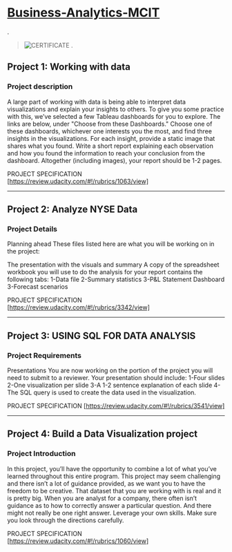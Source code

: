 # [Business-Analytics-MCIT]( https://confirm.udacity.com/C4CVFPTT ) 
. 
> ![CERTIFICATE](https://user-images.githubusercontent.com/119724534/213337678-d8a509a5-809a-4a50-bf57-820498b29c24.jpg)
.

## Project 1: Working with data

   ### Project description
   
A large part of working with data is being able to interpret data visualizations and explain your insights to others. To give you some practice with this, we’ve selected a few Tableau dashboards for you to explore. The links are below, under "Choose from these Dashboards." Choose one of these dashboards, whichever one interests you the most, and find three insights in the visualizations. For each insight, provide a static image that shares what you found. Write a short report explaining each observation and how you found the information to reach your conclusion from the dashboard. Altogether (including images), your report should be 1-2 pages.

  PROJECT SPECIFICATION  [https://review.udacity.com/#!/rubrics/1063/view] 
 
---------------------------------------------------------------------------------------

 ## Project 2: Analyze NYSE Data

   ### Project Details

Planning ahead
These files listed here are what you will be working on in the project:

The presentation with the visuals and summary
A copy of the spreadsheet workbook you will use to do the analysis for your report contains the following tabs:
  1-Data file
  2-Summary statistics
  3-P&L Statement Dashboard
  3-Forecast scenarios
  
  PROJECT SPECIFICATION  [https://review.udacity.com/#!/rubrics/3342/view]  
 
 ---------------------------------------------------------------------------------------
 
  ## Project 3: USING SQL FOR DATA ANALYSIS
  
   ### Project Requirements
Presentations
You are now working on the portion of the project you will need to submit to a reviewer.
Your presentation should include:
  1-Four slides
  2-One visualization per slide
  3-A 1-2 sentence explanation of each slide
  4-The SQL query is used to create the data used in the visualization.
  
  PROJECT SPECIFICATION  [https://review.udacity.com/#!/rubrics/3541/view]
  
---------------------------------------------------------------------------------------

 ## Project 4: Build a Data Visualization project
 
   ### Project Introduction
In this project, you’ll have the opportunity to combine a lot of what you’ve learned throughout this entire program. This project may seem challenging and there isn’t a lot of guidance provided, as we want you to have the freedom to be creative. That dataset that you are working with is real and it is pretty big. When you are analyst for a company, there often isn’t guidance as to how to correctly answer a particular question. And there might not really be one right answer. Leverage your own skills. Make sure you look through the directions carefully.
 
 PROJECT SPECIFICATION  [https://review.udacity.com/#!/rubrics/1060/view] 
 
